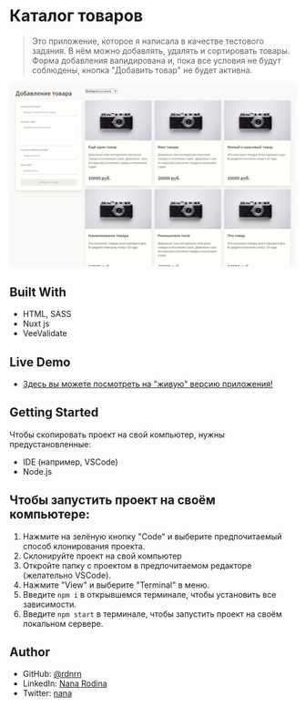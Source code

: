 # Каталог товаров

> Это приложение, которое я написала в качестве тестового задания. В нём можно добавлять, удалять и сортировать товары. Форма добавления валидирована и, пока все условия не будут соблюдены, кнопка "Добавить товар" не будет активна.

<p align="center">
  <img src="./img/app-screenshot.png">
</p>

## Built With

- HTML, SASS
- Nuxt js
- VeeValidate

## Live Demo

- [Здесь вы можете посмотреть на "живую" версию приложения!](https://idyllic-taffy-87754c.netlify.app/)

## Getting Started

Чтобы скопировать проект на свой компьютер, нужны предустановленные:

- IDE (например, VSCode)
- Node.js

## Чтобы запустить проект на своём компьютере:

1. Нажмите на зелёную кнопку "Code" и выберите предпочитаемый способ клонирования проекта.
2. Склонируйте проект на свой компьютер
3. Откройте папку с проектом в предпочитаемом редакторе (желательно VSCode).
4. Нажмите "View" и выберите "Terminal" в меню.
5. Введите `npm i` в открывшемся терминале, чтобы установить все зависимости.
6. Введите `npm start` в терминале, чтобы запустить проект на своём локальном сервере.

## Author

- GitHub: [@rdnrn](https://github.com/rdnrn)
- LinkedIn: [Nana Rodina](https://www.linkedin.com/in/arina-rodina-144612219/?locale=en_US)
- Twitter: [nana](https://twitter.com/rdnrn_nana)
